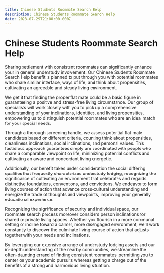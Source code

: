 ```yaml
---
title: Chinese Students Roommate Search Help
description: Chinese Students Roommate Search Help
date: 2023-07-29T21:00:00.000Z
---
```


# Chinese Students Roommate Search Help

Sharing settlement with consistent roommates can significantly enhance your in general understudy involvement. Our Chinese Students Roommate Search Help benefit is planned to put through you with potential roommates who share similar interface, ways of life, and think about propensities, cultivating an agreeable and steady living environment.

We get it that finding the proper flat mate could be a basic figure in guaranteeing a positive and stress-free living circumstance. Our group of specialists will work closely with you to pick up a comprehensive understanding of your inclinations, identities, and living propensities, empowering us to distinguish potential roommates who are an ideal match for your special needs.

Through a thorough screening handle, we assess potential flat mate candidates based on different criteria, counting think about propensities, cleanliness inclinations, social inclinations, and personal values. This fastidious approach guarantees simply are coordinated with people who share a comparable viewpoint on life, minimizing potential conflicts and cultivating an aware and concordant living energetic.

Additionally, our benefit takes under consideration the social differing qualities that frequently characterizes understudy lodging, recognizing the significance of cultivating an environment that celebrates and regards distinctive foundations, conventions, and convictions. We endeavor to form living courses of action that advance cross-cultural understanding and energize the trade of thoughts and viewpoints, improving your generally educational experience.

Recognizing the significance of security and individual space, our roommate search process moreover considers person inclinations for shared or private living spaces. Whether you flourish in a more communal setting or incline toward a calmer, more disengaged environment, we'll work constantly to discover the culminate living course of action that adjusts together with your needs and inclinations.

By leveraging our extensive arrange of understudy lodging assets and our in-depth understanding of the nearby communities, we streamline the often-daunting errand of finding consistent roommates, permitting you to center on your academic pursuits whereas getting a charge out of the benefits of a strong and harmonious living situation.